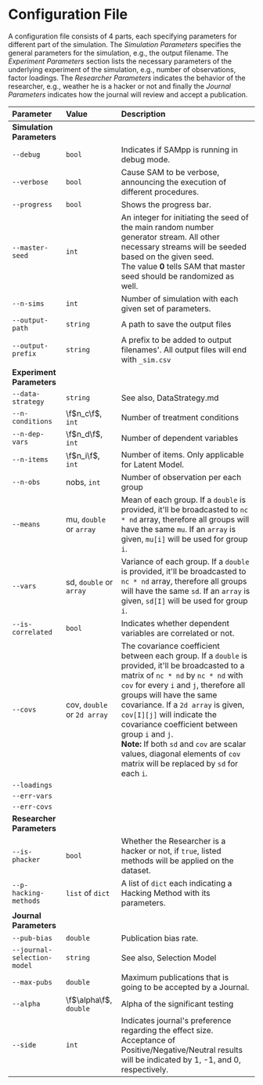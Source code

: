 # Configuration File

A configuration file consists of 4 parts, each specifying parameters for different part of the simulation. The *Simulation Parameters* specifies the general parameters for the simulation, e.g., the output filename. The *Experiment Parameters* section lists the necessary parameters of the underlying experiment of the simulation, e.g., number of observations, factor loadings. The *Researcher Parameters* indicates the behavior of the researcher, e.g., weather he is a hacker or not and finally the *Journal Parameters* indicates how the journal will review and accept a publication. 


| Parameter | Value | Description |
|:--|:--|:--|
| **Simulation Parameters** | | |
| `--debug`  | `bool` | Indicates if SAMpp is running in debug mode. |
| `--verbose` | `bool` | Cause SAM to be verbose, announcing the execution of different procedures. |
| `--progress` | `bool` | Shows the progress bar. |
| `--master-seed` | `int` | An integer for initiating the seed of the main random number generator stream. All other necessary streams will be seeded based on the given seed.<br> The value **0** tells SAM that master seed should be randomized as well. | 
| `--n-sims`| `int` | Number of simulation with each given set of parameters. |
| `--output-path` | `string` | A path to save the output files |
| `--output-prefix` | `string` | A prefix to be added to output filenames'. All output files will end with `_sim.csv` |
| **Experiment Parameters** | | |
| `--data-strategy`| `string` | See also, DataStrategy.md |
| `--n-conditions`| \f$n_c\f$, `int` | Number of treatment conditions |
| `--n-dep-vars`| \f$n_d\f$, `int` | Number of dependent variables |
| `--n-items`| \f$n_i\f$, `int` | Number of items. Only applicable for Latent Model. |
| `--n-obs`| nobs, `int` | Number of observation per each group |
| `--means`| mu, `double` or `array` | Mean of each group. If a `double` is provided, it'll be broadcasted to `nc * nd` array, therefore all groups will have the same `mu`. If an `array` is given, `mu[i]` will be used for group `i`.  |
| `--vars`| sd, `double` or `array`  | Variance of each group. If a `double` is provided, it'll be broadcasted to `nc * nd` array, therefore all groups will have the same `sd`. If an `array` is given, `sd[I]` will be used for group `i`. |
| `--is-correlated`| `bool` | Indicates whether dependent variables are correlated or not. |
| `--covs`| cov, `double` or `2d array` | The covariance coefficient between each group. If a `double` is provided, it'll be broadcasted to a matrix of  `nc * nd` by `nc * nd` with `cov` for every `i` and `j`, therefore all groups will have the same covariance. If a `2d array` is given, `cov[I][j]` will indicate the covariance coefficient between group `i` and `j`.<br> **Note:** If both `sd` and `cov` are scalar values, diagonal elements of `cov` matrix will be replaced by `sd` for each `i`. |
| `--loadings`|  | |
| `--err-vars`| | |
| `--err-covs`| | |
| **Researcher Parameters** | | |
| `--is-phacker` | `bool` | Whether the Researcher is a hacker or not, if `true`, listed methods will be applied on the dataset. |
| `--p-hacking-methods` | `list` of `dict` | A list of `dict` each indicating a Hacking Method with its parameters. |
| **Journal Parameters** | | |
| `--pub-bias` | `double` | Publication bias rate. |
| `--journal-selection-model` | `string` | See also, Selection Model |
| `--max-pubs` | `double` | Maximum publications that is going to be accepted by a Journal. |
| `--alpha` | \f$\alpha\f$, `double` | Alpha of the significant testing |
| `--side` | `int` | Indicates journal's preference regarding the effect size. Acceptance of Positive/Negative/Neutral results will be indicated by 1, -1, and 0, respectively. |